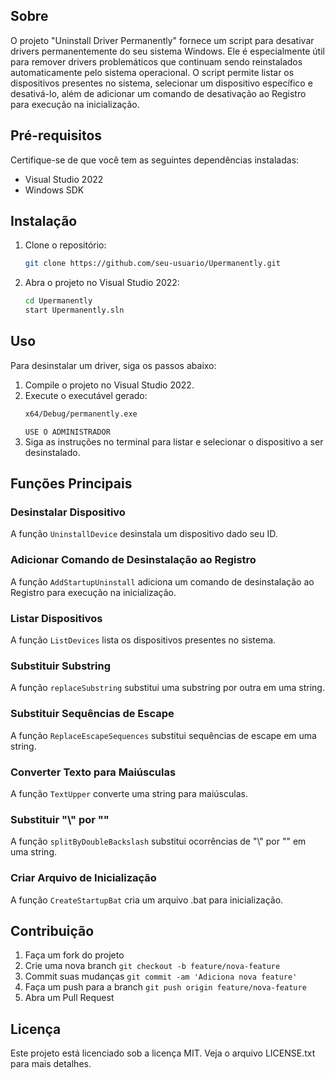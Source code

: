 ## Sobre

O projeto "Uninstall Driver Permanently" fornece um script para desativar drivers permanentemente do seu sistema Windows. Ele é especialmente útil para remover drivers problemáticos que continuam sendo reinstalados automaticamente pelo sistema operacional. O script permite listar os dispositivos presentes no sistema, selecionar um dispositivo específico e desativá-lo, além de adicionar um comando de desativação ao Registro para execução na inicialização.

## Pré-requisitos

Certifique-se de que você tem as seguintes dependências instaladas:

- Visual Studio 2022
- Windows SDK

## Instalação

1. Clone o repositório:
    ```sh
    git clone https://github.com/seu-usuario/Upermanently.git
    ```
2. Abra o projeto no Visual Studio 2022:
    ```sh
    cd Upermanently
    start Upermanently.sln
    ```

## Uso

Para desinstalar um driver, siga os passos abaixo:

1. Compile o projeto no Visual Studio 2022.
2. Execute o executável gerado:
    ```sh
    x64/Debug/permanently.exe
    ```
    `USE O ADMINISTRADOR`
3. Siga as instruções no terminal para listar e selecionar o dispositivo a ser desinstalado.

## Funções Principais

### Desinstalar Dispositivo

A função `UninstallDevice` desinstala um dispositivo dado seu ID.

### Adicionar Comando de Desinstalação ao Registro

A função `AddStartupUninstall` adiciona um comando de desinstalação ao Registro para execução na inicialização.

### Listar Dispositivos

A função `ListDevices` lista os dispositivos presentes no sistema.

### Substituir Substring

A função `replaceSubstring` substitui uma substring por outra em uma string.

### Substituir Sequências de Escape

A função `ReplaceEscapeSequences` substitui sequências de escape em uma string.

### Converter Texto para Maiúsculas

A função `TextUpper` converte uma string para maiúsculas.

### Substituir "\\" por "\"

A função `splitByDoubleBackslash` substitui ocorrências de "\\" por "\" em uma string.

### Criar Arquivo de Inicialização

A função `CreateStartupBat` cria um arquivo .bat para inicialização.

## Contribuição

1. Faça um fork do projeto
2. Crie uma nova branch `git checkout -b feature/nova-feature`
3. Commit suas mudanças `git commit -am 'Adiciona nova feature'`
4. Faça um push para a branch `git push origin feature/nova-feature`
5. Abra um Pull Request

## Licença

Este projeto está licenciado sob a licença MIT. Veja o arquivo LICENSE.txt para mais detalhes.